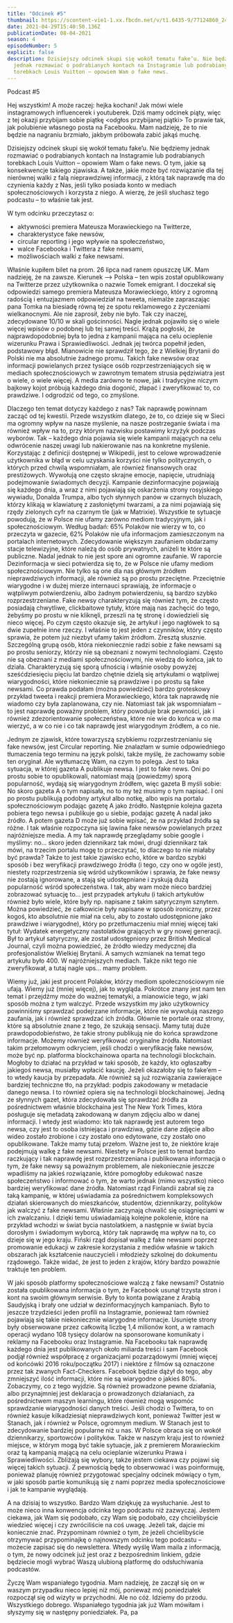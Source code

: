 ```yaml
---
title: "Odcinek #5"
thumbnail: https://scontent-vie1-1.xx.fbcdn.net/v/t1.6435-9/77124860_2471885316403612_4024280147560497152_n.png?_nc_cat=111&ccb=1-3&_nc_sid=09cbfe&_nc_ohc=U4M6Z6mPq_gAX9Y333a&_nc_ht=scontent-vie1-1.xx&oh=edeae7d595d66d37fa95e62e5d4af4b1&oe=60B0D45E
date: 2021-04-29T15:40:50.136Z
publicationDate: 08-04-2021
season: 4
episodeNumber: 5
explicit: false
description: Dzisiejszy odcinek skupi się wokół tematu fake’u. Nie będziemy
  jednak rozmawiać o podrabianych kontach na Instagramie lub podrabianych
  torebkach Louis Vuitton – opowiem Wam o fake news.
---
```

Podcast #5

Hej wszystkim! A może raczej: hejka kochani! Jak mówi wiele instagramowych influencerek i youtuberek. Dziś mamy odcinek piąty, więc z tej okazji przybijam sobie piątkę <odgłos przybijanej piątki> To prawie tak, jak polubienie własnego posta na Facebooku. Mam nadzieję, że to nie będzie na nagraniu brzmiało, jakbym próbowała zabić jakąś muchę.

Dzisiejszy odcinek skupi się wokół tematu fake’u. Nie będziemy jednak rozmawiać o podrabianych kontach na Instagramie lub podrabianych torebkach Louis Vuitton – opowiem Wam o fake news. O tym, jakie są konsekwencje takiego zjawiska. A także, jakie może być rozwiązanie dla tej nierównej walki z falą nieprawdziwej informacji, z którą tak naprawdę ma do czynienia każdy z Nas, jeśli tylko posiada konto w mediach społecznościowych i korzysta z niego. A wierzę, że jeśli słuchasz tego podcastu – to właśnie tak jest.

W tym odcinku przeczytasz o:

* aktywności premiera Mateusza Morawieckiego na Twitterze,
* charakterystyce fake newsów,
* circular reporting i jego wpływie na społeczeństwo,
* walce Facebooka i Twittera z fake newsami,
* możliwościach walki z fake newsami.

Właśnie kupiłem bilet na prom. 26 lipca nad ranem opuszczę UK. Mam nadzieję, że na zawsze. Kierunek –> Polska – ten wpis został opublikowany na Twitterze przez użytkownika o nazwie Tomek emigrant. I doczekał się odpowiedzi samego premiera Mateusza Morawieckiego, który z ogromną radością i entuzjazmem odpowiedział na tweeta, niemalże zapraszając pana Tomka na biesiadę równą tej ze spotu reklamowego z życzeniami wielkanocnymi. Ale nie zaprosił, żeby nie było. Tak czy inaczej, zdecydowane 10/10 w skali gościnności. Nagle jednak pojawiło się o wiele więcej wpisów o podobnej lub tej samej treści. Krążą pogłoski, że najprawdopodobniej była to jedna z kampanii mająca na celu ocieplenie wizerunku Prawa i Sprawiedliwości. Jednak jej twórca popełnił jeden, podstawowy błąd. Mianowicie nie sprawdził tego, że z Wielkiej Brytanii do Polski nie ma absolutnie żadnego promu. Takich fake newsów oraz informacji powielanych przez tysiące osób rozprzestrzeniających się w mediach społecznościowych w zawrotnym tematem strusia pędziwiatra jest o wiele, o wiele więcej. A media zarówno te nowe, jak i tradycyjne niczym bajkowy kojot próbują każdego dnia dogonić, złapać i zweryfikować to, co prawdziwe. I odgrodzić od tego, co zmyślone.

Dlaczego ten temat dotyczy każdego z nas? Tak naprawdę powinnam zacząć od tej kwestii. Przede wszystkim dlatego, że to, co dzieje się w Sieci ma ogromny wpływ na nasze myślenie, na nasze postrzeganie świata i ma również wpływ na to, przy którym nazwisku postawimy krzyżyk podczas wyborów. Tak – każdego dnia pojawia się wiele kampanii mających na celu odwrócenie naszej uwagi lub nakierowanie nas na konkretne myślenie. Korzystając z definicji dostępnej w Wikipedii, jest to celowe wprowadzenie użytkownika w błąd w celu uzyskania korzyści nie tylko politycznych, o których przed chwilą wspomniałam, ale również finansowych oraz prestiżowych. Wywołują one często skrajne emocje, napięcie, utrudniają podejmowanie świadomych decyzji. Kampanie dezinformacyjne pojawiają się każdego dnia, a wraz z nimi pojawiają się oskarżenia strony rosyjskiego wywiadu, Donalda Trumpa, albo tych słynnych panów w czarnych bluzach, którzy klikają w klawiaturę z zasłoniętymi twarzami, a za nimi pojawiają się rzędy zielonych cyfr na czarnym tle (jak w Matrixie). Wszystkie te sytuacje powodują, że w Polsce nie ufamy zarówno mediom tradycyjnym, jak i społecznościowym. Według badań: 65% Polaków nie wierzy w to, co przeczyta w gazecie, 62% Polaków nie ufa informacjom zamieszczonym na portalach internetowych. Zdecydowanie większym zaufaniem obdarzamy stacje telewizyjne, które należą do osób prywatnych, aniżeli te które są publiczne. Nadal jednak to nie jest spore ani ogromne zaufanie. W raporcie Dezinformacja w sieci potwierdza się to, że w Polsce nie ufamy mediom społecznościowym. Nie tylko są one dla nas głównym źródłem nieprawdziwych informacji, ale również są po prostu przeciętne. Przeciętnie wiarygodne i w dużej mierze internauci sprawiają, że informacje o wątpliwym potwierdzeniu, albo żadnym potwierdzeniu, są bardzo szybko rozprzestrzeniane. Fake newsy charakteryzują się również tym, że często posiadają chwytliwe, clickbaitowe tytuły, które mają nas zachęcić do tego, żebyśmy po prostu w nie kliknęli, przeszli na tę stronę i dowiedzieli się nieco więcej. Po czym często okazuje się, że artykuł i jego nagłówek to są dwie zupełnie inne rzeczy. I właśnie to jest jeden z czynników, który często sprawia, że potem już niezbyt ufamy takim źródłom. Zresztą słusznie. Szczególną grupą osób, która niekoniecznie radzi sobie z fake newsami są po prostu seniorzy, którzy nie są obeznani z nowymi technologiami. Często nie są obeznani z mediami społecznościowymi, nie wiedzą do końca, jak to działa. Charakteryzują się sporą ufnością i właśnie osoby powyżej sześćdziesięciu pięciu lat bardzo chętnie dzielą się artykułami o wątpliwej wiarygodności, które niekoniecznie są prawdziwe i po prostu są fake newsami. Co prawda podałam (można powiedzieć) bardzo groteskowy przykład tweeta i reakcji premiera Morawieckiego, która tak naprawdę nie wiadomo czy była zaplanowana, czy nie. Natomiast tak jak wspomniałam – to jest naprawdę poważny problem, który powoduje brak pewności, jak i również zdezorientowanie społeczeństwa, które nie wie do końca w co ma wierzyć, a w co nie i co tak naprawdę jest wiarygodnym źródłem, a co nie.

Jednym ze zjawisk, które towarzyszą szybkiemu rozprzestrzenianiu się fake newsów, jest Circular reporting. Nie znalazłam w sumie odpowiedniego tłumaczenia tego terminu na język polski, także myślę, że zachowamy sobie ten oryginał. Ale wytłumaczę Wam, na czym to polega. Jest to taka sytuacja, w której gazeta A publikuje newsa. I jest to fake news. Oni po prostu sobie to opublikowali, natomiast mają (powiedzmy) sporą popularność, wydają się wiarygodnym źródłem, więc gazeta B myśli sobie: No skoro gazeta A o tym napisała, no to my też musimy o tym napisać. I oni po prostu publikują podobny artykuł albo notkę, albo wpis na portalu społecznościowym podając gazetę A jako źródło. Następnie kolejna gazeta pobiera tego newsa i publikuje go u siebie, podając gazetę A nadal jako źródło. A potem gazeta D może już sobie wpisać, że na przykład źródła są różne. I tak właśnie rozpoczyna się lawina fake newsów powielanych przez najróżniejsze media. A my tak naprawdę przeglądamy sobie google i myślimy: no… skoro jeden dziennikarz tak mówi, drugi dziennikarz tak mówi, na trzecim portalu mogę to przeczytać, to dlaczego to nie miałaby być prawda? Także to jest takie zjawisko echo, które w bardzo szybki sposób i bez weryfikacji prawdziwego źródła (i tego, czy ono w ogóle jest), niestety rozprzestrzenia się wśród użytkowników i sprawia, że fake newsy nie zostają ignorowane, a stają się udostępniane i zyskują dużą popularność wśród społeczeństwa. I tak, aby wam może nieco bardziej zobrazować sytuację to… jest przypadek artykułu (i takich artykułów również było wiele, które były np. napisane z takim satyrycznym sznytem. Można powiedzieć, że całkowicie były napisane w sposób ironiczny, przez kogoś, kto absolutnie nie miał na celu, aby to zostało udostępnione jako prawdziwe i wiarygodne), który po przetłumaczeniu miał mniej więcej taki tytuł: Wydatek energetyczny nastolatków grających w gry nowej generacji. Był to artykuł satyryczny, ale został udostępniony przez British Medical Journal, czyli można powiedzieć, że źródło wiedzy medycznej dla profesjonalistów Wielkiej Brytanii. A samych wzmianek na temat tego artykułu było 400. W najróżniejszych mediach. Także nikt tego nie zweryfikował, a tutaj nagle ups… mamy problem.

Wiemy już, jaki jest procent Polaków, którzy mediom społecznościowym nie ufają. Wiemy już (mniej więcej), jak to wygląda. Pokrótce znany jest nam ten temat i przejdźmy może do ważnej tematyki, a mianowicie tego, w jaki sposób można z tym walczyć. Przede wszystkim my jako użytkownicy powinniśmy sprawdzać podejrzane informacje, które nie wywołują naszego zaufania, jak i również sprawdzać ich źródła. Głównie te portale oraz strony, które są absolutnie znane z tego, że szukają sensacji. Mamy tutaj duże prawdopodobieństwo, że takie strony publikują nie do końca sprawdzone informacje. Możemy również weryfikować oryginalne źródła. Natomiast takim przełomowym odkryciem, jeśli chodzi o weryfikację fake newsów, może być np. platforma blockchainowa oparta na technologii blockchain. Mogłoby to działać na przykład w taki sposób, że każdy, kto ogłaszałby jakiegoś newsa, musiałby wpłacić kaucję. Jeżeli okazałoby się to fake’em – to wtedy kaucja by przepadała. Ale również są już rozwiązania zawierające bardziej techniczne tło, na przykład: podpis zakodowany w metadacie danego newsa. I to również opiera się na technologii blockchainowej. Jedną ze słynnych gazet, która zdecydowała się sprawdzać źródła za pośrednictwem właśnie blockchaina jest The New York Times, która posługuje się metadatą zakodowaną w danym zdjęciu albo w danej informacji. I wtedy jest wiadomo: kto tak naprawdę jest autorem tego newsa, czy jest to osoba istniejąca i prawdziwa, gdzie dane zdjęcie albo wideo zostało zrobione i czy zostało ono edytowane, czy zostało ono opublikowane. Także mamy tutaj przełom. Ważne jest to, że niektóre kraje podejmują walkę z fake newsami. Niestety w Polsce jest to temat bardzo raczkujący i tak naprawdę jest rozprzestrzeniana i publikowana informacja o tym, że fake newsy są poważnym problemem, ale niekoniecznie jeszcze wpadliśmy na jakieś rozwiązanie, które pomogłoby edukować nasze społeczeństwo i informować o tym, że warto jednak (mimo wszystko) nieco bardziej weryfikować dane źródła. Natomiast rząd Finlandii zabrał się za taką kampanię, w której uświadamia za pośrednictwem kompleksowych działań skierowanych do mieszkańców, studentów, dziennikarzy, polityków jak walczyć z fake newsami. Właśnie zaczynają chwalić się osiągnięciami w ich zwalczaniu. I dzięki temu uświadamiają kolejne pokolenie, które na przykład wchodzi w świat bycia nastolatkiem, a następnie w świat bycia dorosłym i świadomym wyborcą, który tak naprawdę ma wpływ na to, co dzieje się w jego kraju. Fiński rząd dopisał walkę z fake newsami poprzez promowanie edukacji w zakresie korzystania z mediów właśnie w takich obszarach jak kształcenie nauczycieli i młodzieży szkolnej do dokumentu rządowego. Także widać, że jest to jeden z krajów, który bardzo poważnie traktuje ten problem.

W jaki sposób platformy społecznościowe walczą z fake newsami? Ostatnio została opublikowana informacja o tym, że Facebook usunął trzysta stron i kont na swoim głównym serwisie. Były to konta powiązane z Arabią Saudyjską i brały one udział w dezinformacyjnych kampaniach. Było to jeszcze trzydzieści jeden profili na Instagramie, ponieważ tam również pojawiają się takie niekoniecznie wiarygodne informacje. Usunięte strony były obserwowane przez całkowitą liczbę 1,4 milionów kont, a w ramach operacji wydano 108 tysięcy dolarów na sponsorowane komunikaty i reklamy na Facebooku oraz Instagramie. Na Facebooku tak naprawdę każdego dnia jest publikowanych około miliarda treści i sam Facebook podjął również współpracę z organizacjami pozarządowymi (mniej więcej od końcówki 2016 roku/początku 2017) i niektóre z filmów są oznaczone przez tak zwanych Fact-Checkers. Facebook będzie dążył do tego, aby zmniejszyć ilość informacji, które nie są wiarygodne o jakieś 80%. Zobaczymy, co z tego wyjdzie. Są również prowadzone pewne działania, albo przynajmniej jest deklaracja o prowadzonych działaniach, za pośrednictwem maszyn learningu, które również mogą wspomóc sprawdzanie wiarygodności danych treści. Jeśli chodzi o Twittera, to on również kasuje kilkadziesiąt nieprawdziwych kont, ponieważ Twitter jest w Stanach, jak i również w Polsce, ogromnym medium. W Stanach jest to zdecydowanie bardziej popularne niż u nas. W Polsce obraca się on wokół dziennikarzy, sportowców i polityków. Także w naszym kraju jest to również miejsce, w którym mogą być takie sytuacje, jak z premierem Morawieckim oraz tą kampanią mającą na celu ocieplanie wizerunku Prawa i Sprawiedliwości. Zbliżają się wybory, także jestem ciekawa czy pojawi się więcej takich sytuacji. Z pewnością będę to obserwować i was poinformuję, ponieważ planuję również przygotować specjalny odcinek mówiący o tym, w jaki sposób partie komunikują się z nami poprzez media społecznościowe i jak te kampanie wyglądają.

A na dzisiaj to wszystko. Bardzo Wam dziękuję za wysłuchanie. Jest to może nieco inna konwencja odcinka tego podcastu niż zazwyczaj. Jestem ciekawa, jak Wam się podobało, czy Wam się podobało, czy chcielibyście wiedzieć więcej i czy zwróciliście na coś uwagę. Jeżeli tak, dajcie mi koniecznie znać. Przypominam również o tym, że jeżeli chcielibyście otrzymywać przypominajkę o najnowszym odcinku tego podcastu – możecie zapisać się do newslettera. Wtedy wyślę Wam maila z informacją, o tym, że nowy odcinek już jest oraz z bezpośrednim linkiem, gdzie będziecie mogli wybrać Waszą ulubioną platformę do odsłuchiwania podcastów.

Życzę Wam wspaniałego tygodnia. Mam nadzieję, że zaczął się on w waszym przypadku nieco lepiej niż mój, ponieważ mój poniedziałek rozpoczął się od wizyty w przychodni. Ale no cóż. Idziemy do przodu. Wszystkiego dobrego. Wspaniałego tygodnia jak już Wam mówiłam i słyszymy się w następny poniedziałek. Pa, pa